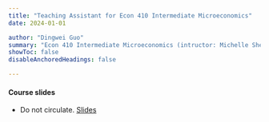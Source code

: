 ```yaml
---
title: "Teaching Assistant for Econ 410 Intermediate Microeconomics"
date: 2024-01-01

author: "Dingwei Guo"
summary: "Econ 410 Intermediate Microeconomics (intructor: Michelle Sheran-Andrews) at UNC for 2024 Spring." 
showToc: false
disableAnchoredHeadings: false

---
```


#### Course slides

+ Do not circulate. [Slides](https://drive.google.com/file/d/1fuo9yfL2Gm8ru-iuibTXqL4KNvn5fTu9/view?usp=share_link)

